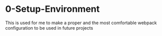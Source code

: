 # 0-Setup-Environment
This is used for me to make a proper and the most comfortable webpack configuration to be used in future projects
